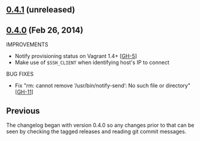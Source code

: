 ## [0.4.1](https://github.com/fgrehm/vagrant-notify/compare/v0.3.0...master) (unreleased)


## [0.4.0](https://github.com/fgrehm/vagrant-notify/compare/v0.3.0...v0.4.0) (Feb 26, 2014)

IMPROVEMENTS

  - Notify provisioning status on Vagrant 1.4+ [[GH-5]]
  - Make use of `$SSH_CLIENT` when identifying host's IP to connect

BUG FIXES

  - Fix "rm: cannot remove ‘/usr/bin/notify-send’: No such file or directory" [[GH-11]]

## Previous

The changelog began with version 0.4.0 so any changes prior to that
can be seen by checking the tagged releases and reading git commit
messages.


[GH-5]:https://github.com/fgrehm/vagrant-notify/issues/5
[GH-11]:https://github.com/fgrehm/vagrant-notify/issues/11
